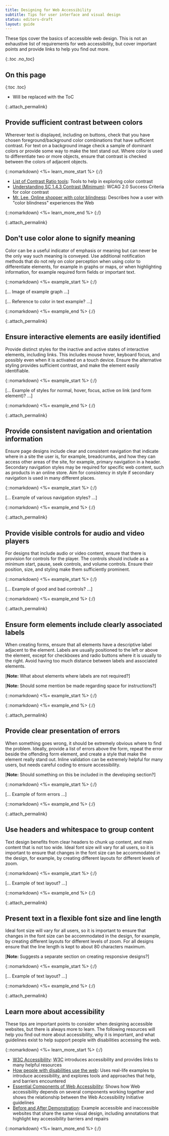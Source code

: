 ```yaml
---
title: Designing for Web Accessibility
subtitle: Tips for user interface and visual design
status: editors-draft
layout: guide
---
```


These tips cover the basics of accessible web design. This is not an exhaustive list of requirements for web accessibility, but cover important points and provide links to help you find out more.

{:.toc .no_toc}
## On this page

{:toc .toc}
* Will be replaced with the ToC

{:.attach_permalink}
## Provide sufficient contrast between colors

Wherever text is displayed, including on buttons, check that you have chosen foreground/background color combinations that have sufficient contrast. For text on a background image check a sample of dominant colors or provide some way to make the text stand out. Where color is used to differentiate two or more objects, ensure that contrast is checked between the colors of adjacent objects.

{::nomarkdown}
<%= learn_more_start %>
{:/}

* [List of Contrast Ratio tools](/TR/UNDERSTANDING-WCAG20/visual-audio-contrast-contrast.html#visual-audio-contrast-contrast-resources-head): Tools to help in exploring color contrast
* [Understanding SC 1.4.3 Contrast (Minimum)](/TR/UNDERSTANDING-WCAG20/visual-audio-contrast-contrast.html): WCAG 2.0 Success Criteria for color contrast
* [Mr. Lee, Online shopper with color blindness](/WAI/intro/people-use-web/stories#shopper): Describes how a user with "color blindness" experiences the Web

{::nomarkdown}
<%= learn_more_end %>
{:/}

{:.attach_permalink}
## Don't use color alone to signify meaning

Color can be a useful indicator of emphasis or meaning but can never be the only way such meaning is conveyed. Use additional notification methods that do not rely on color perception when using color to differentiate elements, for example in graphs or maps, or when highlighting information, for example required form fields or important text.

{::nomarkdown}
<%= example_start %>
{:/}

[... Image of example graph ...]

[... Reference to color in text example? ...]

{::nomarkdown}
<%= example_end %>
{:/}

{:.attach_permalink}
## Ensure interactive elements are easily identified

Provide distinct styles for the inactive and active states of interactive elements, including links. This includes mouse hover, keyboard focus, and possibly even when it is activated on a touch device. Ensure the alternative styling provides sufficient contrast, and make the element easily identifiable.

{::nomarkdown}
<%= example_start %>
{:/}

[... Example of styles for normal, hover, focus, active on link (and form element)? ...]

{::nomarkdown}
<%= example_end %>
{:/}

{:.attach_permalink}
## Provide consistent navigation and orientation information

Ensure page designs include clear and consistent navigation that indicate where in a site the user is, for example, breadcrumbs, and how they can access other areas of the site, for example, primary navigation in a header. Secondary navigation styles may be required for specific web content, such as products in an online store. Aim for consistency in style if secondary navigation is used in many different places.

<!-- TODO: Edit to reflect new title -->

{::nomarkdown}
<%= example_start %>
{:/}

[... Example of various navigation styles? ...]

{::nomarkdown}
<%= example_end %>
{:/}

{:.attach_permalink}
## Provide visible controls for audio and video players

For designs that include audio or video content, ensure that there is provision for controls for the player. The controls should include as a minimum start, pause, seek controls, and volume controls. Ensure their position, size, and styling make them sufficiently prominent.

{::nomarkdown}
<%= example_start %>
{:/}

[... Example of good and bad controls? ...]

{::nomarkdown}
<%= example_end %>
{:/}

{:.attach_permalink}
## Ensure form elements include clearly associated labels

When creating forms, ensure that all elements have a descriptive label adjacent to the element. Labels are usually positioned to the left or above the element, except for checkboxes and radio buttons where it is usually to the right. Avoid having too much distance between labels and associated elements.

[**Note:** What about elements where labels are not required?]

[**Note:** Should some mention be made regarding space for instructions?]

{::nomarkdown}
<%= example_start %>
{:/}

{::nomarkdown}
<%= example_end %>
{:/}

{:.attach_permalink}
## Provide clear presentation of errors

When something goes wrong, it should be extremely obvious where to find the problem. Ideally, provide a list of errors above the form, repeat the error beside the offending form element, and create a style that make the element really stand out. Inline validation can be extremely helpful for many users, but needs careful coding to ensure accessibility.

[**Note:** Should something on this be included in the developing section?]

{::nomarkdown}
<%= example_start %>
{:/}

[... Example of form errors ...]

{::nomarkdown}
<%= example_end %>
{:/}

{:.attach_permalink}
## Use headers and whitespace to group content

Text design benefits from clear headers to chunk up content, and main content that is not too wide. Ideal font size will vary for all users, so it is important to ensure that changes in the font size can be accommodated in the design, for example, by creating different layouts for different levels of zoom.

<!-- TODO: Update description to reflect new title -->

{::nomarkdown}
<%= example_start %>
{:/}

[... Example of text layout? ...]

{::nomarkdown}
<%= example_end %>
{:/}

{:.attach_permalink}
## Present text in a flexible font size and line length

Ideal font size will vary for all users, so it is important to ensure that changes in the font size can be accommodated in the design, for example, by creating different layouts for different levels of zoom. For all designs ensure that the line length is kept to about 80 characters maximum.

[**Note:** Suggests a separate section on creating responsive designs?]

{::nomarkdown}
<%= example_start %>
{:/}

[... Example of text layout? ...]

{::nomarkdown}
<%= example_end %>
{:/}

{:.attach_permalink}
## Learn more about accessibility

These tips are important points to consider when designing accessible websites, but there is always more to learn. The following resources will help you find out more about accessibility, why it is important, and what guidelines exist to help support people with disabilities accessing the web.

{::nomarkdown}
<%= learn_more_start %>
{:/}

* [<abbr title="World Wide Web Consortium">W3C</abbr> Accessibility](/standards/webdesign/accessibility): <abbr title="World Wide Web Consortium">W3C</abbr> introduces accessibility and provides links to many helpful resources
* [How people with disabilities use the web](/WAI/intro/people-use-web): Uses real-life examples to introduce accessibility, and explores tools and approaches that help, and barriers encountered 
* [Essential Components of Web Accessibility](/WAI/intro/components.php):  Shows how Web accessibility depends on several components working together and shows the relationship between the Web Accessibility Initiative guidelines
* [Before and After Demonstration](/WAI/demos/bad/): Example accessible and inaccessible websites that share the same visual design, including annotations that highlight key accessibility barriers and repairs

{::nomarkdown}
<%= learn_more_end %>
{:/}
